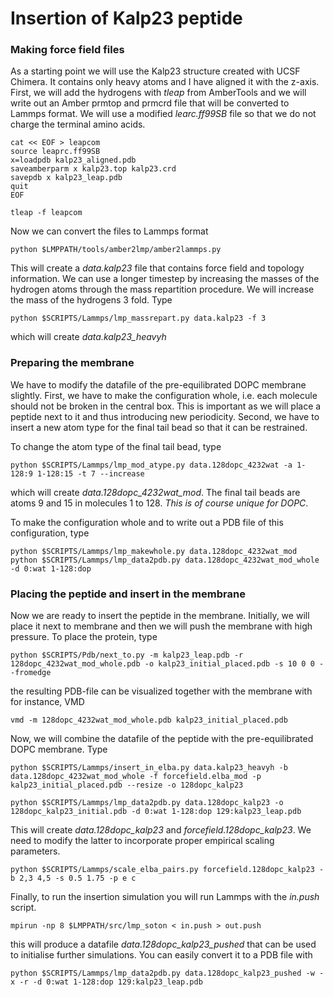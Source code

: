 # Insertion of Kalp23 peptide

### Making force field files

As a starting point we will use the Kalp23 structure created with UCSF Chimera. It contains only heavy atoms and I have aligned it with the z-axis. First, we will add the hydrogens with *tleap* from AmberTools and we will write out an Amber prmtop and prmcrd file that will be converted to Lammps format. We will use a modified *learc.ff99SB* file so that we do not charge the terminal amino acids.


    cat << EOF > leapcom
    source leaprc.ff99SB
    x=loadpdb kalp23_aligned.pdb
    saveamberparm x kalp23.top kalp23.crd
    savepdb x kalp23_leap.pdb
    quit
    EOF

    tleap -f leapcom

Now we can convert the files to Lammps format

    python $LMPPATH/tools/amber2lmp/amber2lammps.py

This will create a *data.kalp23* file that contains force field and topology information. We can use a longer timestep by increasing the masses of the hydrogen atoms through the mass repartition procedure. We will increase the mass of the hydrogens 3 fold. Type


    python $SCRIPTS/Lammps/lmp_massrepart.py data.kalp23 -f 3

which will create *data.kalp23_heavyh*


### Preparing the membrane

We have to modify the datafile of the pre-equilibrated DOPC membrane slightly. First, we have to make the configuration whole, i.e. each molecule should not be broken in the central box. This is important as we will place a peptide next to it and thus introducing new periodicity. Second, we have to insert a new atom type for the final tail bead so that it can be restrained.

To change the atom type of the final tail bead, type

    python $SCRIPTS/Lammps/lmp_mod_atype.py data.128dopc_4232wat -a 1-128:9 1-128:15 -t 7 --increase

which will create *data.128dopc_4232wat_mod*. The final tail beads are atoms 9 and 15 in molecules 1 to 128. *This is of course unique for DOPC*.

To make the configuration whole and to write out a PDB file of this configuration, type

    python $SCRIPTS/Lammps/lmp_makewhole.py data.128dopc_4232wat_mod
    python $SCRIPTS/Lammps/lmp_data2pdb.py data.128dopc_4232wat_mod_whole -d 0:wat 1-128:dop


### Placing the peptide and insert in the membrane

Now we are ready to insert the peptide in the membrane. Initially, we will place it next to membrane and then we will push the membrane with high pressure. To place the protein, type

    python $SCRIPTS/Pdb/next_to.py -m kalp23_leap.pdb -r 128dopc_4232wat_mod_whole.pdb -o kalp23_initial_placed.pdb -s 10 0 0 --fromedge

the resulting PDB-file can be visualized together with the membrane with for instance, VMD

    vmd -m 128dopc_4232wat_mod_whole.pdb kalp23_initial_placed.pdb

Now, we will combine the datafile of the peptide with the pre-equilibrated DOPC membrane. Type

    python $SCRIPTS/Lammps/insert_in_elba.py data.kalp23_heavyh -b data.128dopc_4232wat_mod_whole -f forcefield.elba_mod -p kalp23_initial_placed.pdb --resize -o 128dopc_kalp23
    
    python $SCRIPTS/Lammps/lmp_data2pdb.py data.128dopc_kalp23 -o 128dopc_kalp23_initial.pdb -d 0:wat 1-128:dop 129:kalp23_leap.pdb

This will create *data.128dopc_kalp23* and *forcefield.128dopc_kalp23*. We need to modify the latter to incorporate proper empirical scaling parameters.

    python $SCRIPTS/Lammps/scale_elba_pairs.py forcefield.128dopc_kalp23 -b 2,3 4,5 -s 0.5 1.75 -p e c

Finally, to run the insertion simulation you will run Lammps with the *in.push* script.

    mpirun -np 8 $LMPPATH/src/lmp_soton < in.push > out.push

this will produce a datafile *data.128dopc_kalp23_pushed* that can be used to initialise further simulations. You can easily convert it to a PDB file with

    python $SCRIPTS/Lammps/lmp_data2pdb.py data.128dopc_kalp23_pushed -w -x -r -d 0:wat 1-128:dop 129:kalp23_leap.pdb
